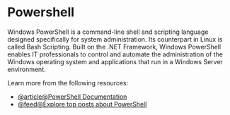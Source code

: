 # Powershell

Windows PowerShell is a command-line shell and scripting language designed specifically for system administration. Its counterpart in Linux is called Bash Scripting. Built on the .NET Framework, Windows PowerShell enables IT professionals to control and automate the administration of the Windows operating system and applications that run in a Windows Server environment.

Learn more from the following resources:

- [@article@PowerShell Documentation](https://learn.microsoft.com/en-us/powershell/)
- [@feed@Explore top posts about PowerShell](https://app.daily.dev/tags/powershell?ref=roadmapsh)
